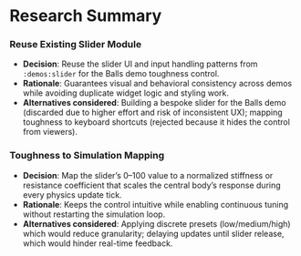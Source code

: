 # Research Summary

### Reuse Existing Slider Module

- **Decision**: Reuse the slider UI and input handling patterns from `:demos:slider` for the Balls demo toughness
  control.
- **Rationale**: Guarantees visual and behavioral consistency across demos while avoiding duplicate widget logic and
  styling work.
- **Alternatives considered**: Building a bespoke slider for the Balls demo (discarded due to higher effort and risk of
  inconsistent UX); mapping toughness to keyboard shortcuts (rejected because it hides the control from viewers).

### Toughness to Simulation Mapping

- **Decision**: Map the slider’s 0–100 value to a normalized stiffness or resistance coefficient that scales the central
  body’s response during every physics update tick.
- **Rationale**: Keeps the control intuitive while enabling continuous tuning without restarting the simulation loop.
- **Alternatives considered**: Applying discrete presets (low/medium/high) which would reduce granularity; delaying
  updates until slider release, which would hinder real-time feedback.
